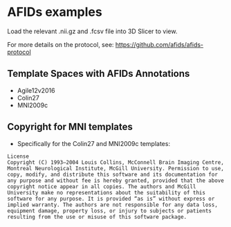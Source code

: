 # AFIDs examples

Load the relevant .nii.gz and .fcsv file into 3D Slicer to view.

For more details on the protocol, see: https://github.com/afids/afids-protocol

## Template Spaces with AFIDs Annotations

* Agile12v2016
* Colin27
* MNI2009c

## Copyright for MNI templates

* Specifically for the Colin27 and MNI2009c templates:
```
License
Copyright (C) 1993–2004 Louis Collins, McConnell Brain Imaging Centre, Montreal Neurological Institute, McGill University. Permission to use, copy, modify, and distribute this software and its documentation for any purpose and without fee is hereby granted, provided that the above copyright notice appear in all copies. The authors and McGill University make no representations about the suitability of this software for any purpose. It is provided “as is” without express or implied warranty. The authors are not responsible for any data loss, equipment damage, property loss, or injury to subjects or patients resulting from the use or misuse of this software package.
```

